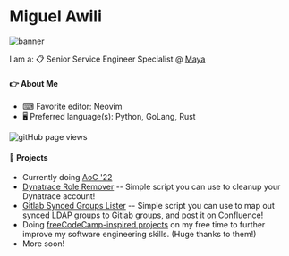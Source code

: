 # Miguel Awili

<img src="https://readme-typing-svg.demolab.com?font=Fira+Code&pause=1000&color=FABD2F&center=true&vCenter=true&width=435&lines=SRE.+DevOps.+Software+Engineering.;Python.+GoLang.+Rust.;AWS" alt="banner">

I am a: 📋 Senior Service Engineer Specialist @ [Maya](https://www.maya.ph/)

#### 👉 About Me

- ⌨ Favorite editor: Neovim
- 🖥 Preferred language(s): Python, GoLang, Rust

<img src="https://komarev.com/ghpvc/?username=miguelawili&color=45707a&style=flat-square" alt="gitHub page views">

#### 📎 Projects

- Currently doing [AoC '22](https://github.com/miguelawili/aoc-2022)
- [Dynatrace Role Remover](https://github.com/miguelawili/dynatrace-role-remover) -- Simple script you can use to cleanup your Dynatrace account!
- [Gitlab Synced Groups Lister](https://github.com/miguelawili/gitlab-synced-groups-lister) -- Simple script you can use to map out synced LDAP groups to Gitlab groups, and post it on Confluence!
- Doing [freeCodeCamp-inspired projects](https://github.com/miguelawili/fcc-projects) on my free time to further improve my software engineering skills. (Huge thanks to them!)
- More soon!
